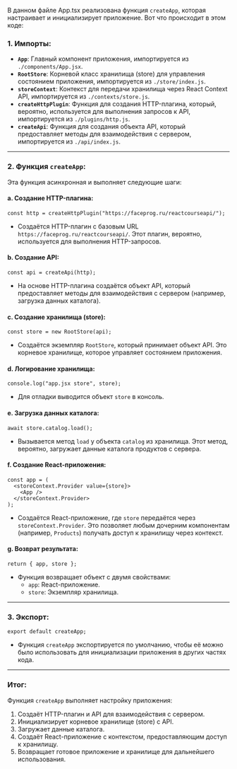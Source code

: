 В данном файле App.tsx реализована функция `createApp`, которая настраивает и инициализирует приложение. Вот что происходит в этом коде:

### 1. **Импорты**:
   - **`App`**: Главный компонент приложения, импортируется из `./components/App.jsx`.
   - **`RootStore`**: Корневой класс хранилища (store) для управления состоянием приложения, импортируется из `./store/index.js`.
   - **`storeContext`**: Контекст для передачи хранилища через React Context API, импортируется из `./contexts/store.js`.
   - **`createHttpPlugin`**: Функция для создания HTTP-плагина, который, вероятно, используется для выполнения запросов к API, импортируется из `./plugins/http.js`.
   - **`createApi`**: Функция для создания объекта API, который предоставляет методы для взаимодействия с сервером, импортируется из `./api/index.js`.

---

### 2. **Функция `createApp`**:
   Эта функция асинхронная и выполняет следующие шаги:

   #### a. **Создание HTTP-плагина**:
   ```tsx
   const http = createHttpPlugin("https://faceprog.ru/reactcourseapi/");
   ```
   - Создаётся HTTP-плагин с базовым URL `https://faceprog.ru/reactcourseapi/`. Этот плагин, вероятно, используется для выполнения HTTP-запросов.

   #### b. **Создание API**:
   ```tsx
   const api = createApi(http);
   ```
   - На основе HTTP-плагина создаётся объект API, который предоставляет методы для взаимодействия с сервером (например, загрузка данных каталога).

   #### c. **Создание хранилища (store)**:
   ```tsx
   const store = new RootStore(api);
   ```
   - Создаётся экземпляр `RootStore`, который принимает объект API. Это корневое хранилище, которое управляет состоянием приложения.

   #### d. **Логирование хранилища**:
   ```tsx
   console.log("app.jsx store", store);
   ```
   - Для отладки выводится объект `store` в консоль.

   #### e. **Загрузка данных каталога**:
   ```tsx
   await store.catalog.load();
   ```
   - Вызывается метод `load` у объекта `catalog` из хранилища. Этот метод, вероятно, загружает данные каталога продуктов с сервера.

   #### f. **Создание React-приложения**:
   ```tsx
   const app = (
     <storeContext.Provider value={store}>
       <App />
     </storeContext.Provider>
   );
   ```
   - Создаётся React-приложение, где `store` передаётся через `storeContext.Provider`. Это позволяет любым дочерним компонентам (например, `Products`) получать доступ к хранилищу через контекст.

   #### g. **Возврат результата**:
   ```tsx
   return { app, store };
   ```
   - Функция возвращает объект с двумя свойствами:
     - `app`: React-приложение.
     - `store`: Экземпляр хранилища.

---

### 3. **Экспорт**:
   ```tsx
   export default createApp;
   ```
   - Функция `createApp` экспортируется по умолчанию, чтобы её можно было использовать для инициализации приложения в других частях кода.

---

### Итог:
Функция `createApp` выполняет настройку приложения:
1. Создаёт HTTP-плагин и API для взаимодействия с сервером.
2. Инициализирует корневое хранилище (store) с API.
3. Загружает данные каталога.
4. Создаёт React-приложение с контекстом, предоставляющим доступ к хранилищу.
5. Возвращает готовое приложение и хранилище для дальнейшего использования.